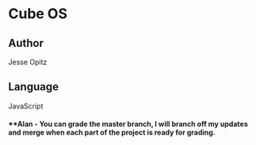 # Cube OS
## Author 
Jesse Opitz
## Language 
JavaScript

#### **Alan - You can grade the master branch, I will branch off my updates and merge when each part of the project is ready for grading.